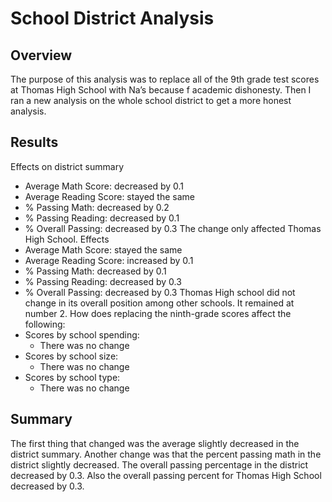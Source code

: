 # School District Analysis
## Overview
The purpose of this analysis was to replace all of the 9th grade test scores at Thomas High School with Na’s because f academic dishonesty. Then I ran a new analysis on the whole school district to get a more honest analysis.
## Results
Effects on district summary
* Average Math Score: decreased by 0.1
* Average Reading Score: stayed the same
* % Passing Math: decreased by 0.2
*  % Passing Reading: decreased by 0.1
* % Overall Passing: decreased by 0.3
The change only affected Thomas High School.
Effects
*  Average Math Score: stayed the same
* Average Reading Score: increased by 0.1
* % Passing Math: decreased by 0.1
* % Passing Reading: decreased by 0.3
* % Overall Passing: decreased by 0.3
Thomas High school did not change in its overall position among other schools. It remained at number 2.
How does replacing the ninth-grade scores affect the following:
* Scores by school spending:
  * There was no change
* Scores by school size:
  * There was no change
* Scores by school type:
  * There was no change


## Summary
The first thing that changed was the average slightly decreased in the district summary. Another change was that the percent passing math in the district slightly decreased.  The overall passing percentage in the district decreased by 0.3. Also the overall passing percent for Thomas High School decreased by 0.3. 
